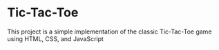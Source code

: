 # Tic-Tac-Toe
This project is a simple implementation of the classic Tic-Tac-Toe game using HTML, CSS, and JavaScript
